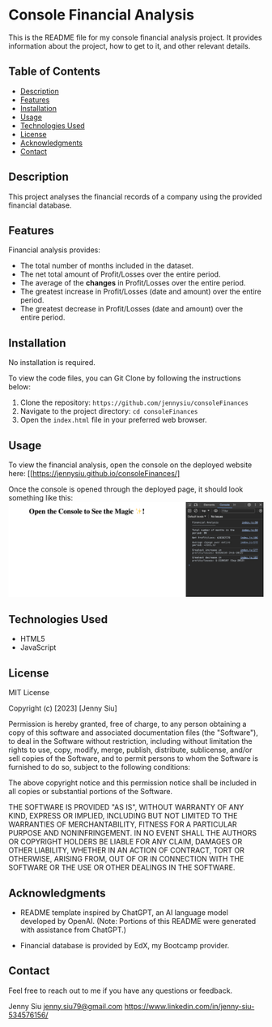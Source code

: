 # Console Financial Analysis

This is the README file for my console financial analysis project. It provides information about the project, how to get to it, and other relevant details.


## Table of Contents

- [Description](#description)
- [Features](#features)
- [Installation](#installation)
- [Usage](#usage)
- [Technologies Used](#technologies-used)
- [License](#license)
- [Acknowledgments](#acknowledgments)
- [Contact](#contact)


## Description

This project analyses the financial records of a company using the provided financial database. 


## Features

Financial analysis provides:
- The total number of months included in the dataset.
- The net total amount of Profit/Losses over the entire period.
- The average of the **changes** in Profit/Losses over the entire period.
- The greatest increase in Profit/Losses (date and amount) over the entire period.
- The greatest decrease in Profit/Losses (date and amount) over the entire period.


## Installation

No installation is required.

To view the code files, you can Git Clone by following the instructions below:
1. Clone the repository: `https://github.com/jennysiu/consoleFinances`
2. Navigate to the project directory: `cd consoleFinances`
3. Open the `index.html` file in your preferred web browser.


## Usage

To view the financial analysis, open the console on the deployed website here: [[https://jennysiu.github.io/consoleFinances/]

Once the console is opened through the deployed page, it should look something like this:
![Demo image of how the webpage should look like upon opening.](assets/images/demoOfFinishedProduct.png)


## Technologies Used

- HTML5
- JavaScript


## License

MIT License

Copyright (c) [2023] [Jenny Siu]

Permission is hereby granted, free of charge, to any person obtaining a copy of this software and associated documentation files (the "Software"), to deal in the Software without restriction, including without limitation the rights to use, copy, modify, merge, publish, distribute, sublicense, and/or sell copies of the Software, and to permit persons to whom the Software is furnished to do so, subject to the following conditions:

The above copyright notice and this permission notice shall be included in all copies or substantial portions of the Software.

THE SOFTWARE IS PROVIDED "AS IS", WITHOUT WARRANTY OF ANY KIND, EXPRESS OR IMPLIED, INCLUDING BUT NOT LIMITED TO THE WARRANTIES OF MERCHANTABILITY, FITNESS FOR A PARTICULAR PURPOSE AND NONINFRINGEMENT. IN NO EVENT SHALL THE AUTHORS OR COPYRIGHT HOLDERS BE LIABLE FOR ANY CLAIM, DAMAGES OR OTHER LIABILITY, WHETHER IN AN ACTION OF CONTRACT, TORT OR OTHERWISE, ARISING FROM, OUT OF OR IN CONNECTION WITH THE SOFTWARE OR THE USE OR OTHER DEALINGS IN THE SOFTWARE.


## Acknowledgments

- README template inspired by ChatGPT, an AI language model developed by OpenAI.
  (Note: Portions of this README were generated with assistance from ChatGPT.)

- Financial database is provided by EdX, my Bootcamp provider. 


## Contact
Feel free to reach out to me if you have any questions or feedback.

Jenny Siu
jenny.siu79@gmail.com
https://www.linkedin.com/in/jenny-siu-534576156/
